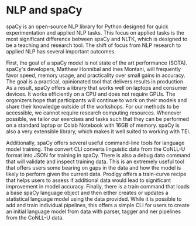 NLP and spaCy
=======================

spaCy is an open-source NLP library for Python designed for quick experimentation and applied NLP tasks.  This focus on applied tasks is the most significant difference between spaCy and NLTK, which is designed to be a teaching and research tool. The shift of focus from NLP research to applied NLP has several important outcomes.  

First, the goal of a spaCy model is not state of the art performance (SOTA). spaCy's developers, Matthew Honnibal and Ines Montani, will frequently favor speed, memory usage, and practicality over small gains in accuracy. The goal is a practical, opinionated tool that delivers results in production.  As a result, spaCy offers a library that works well on laptops and consumer devices. It works efficiently on a CPU and does not require GPUs.  The organizers hope that participants will continue to work on their models and share their knowledge outside of the workshops.  For our methods to be accessible, we cannot require research computing resources. Whenever possible, we tailor our exercises and tasks such that they can be performed on a standard laptop or Colab Notebook with 16GB of memory.  spaCy is also a very extensible library, which makes it well suited to working with TEI.  

Additionally, spaCy offers several useful command-line tools for language model training. The convert CLI converts linguistic data from the CoNLL-U format into JSON for training in spaCy.  There is also a debug data command that will validate and inspect training data.  This is an extremely useful tool that offers users some bearing on gaps in the data and how the model is likely to perform given the current data.  Prodigy offers a train-curve recipe that helps users to assess if additional data would lead to significant improvement in model accuracy. Finally, there is a train command that loads a base spaCy language object and then either creates or updates a statistical language model using the data provided.  While it is possible to add and train individual pipelines, this offers a simple CLI for users to create an initial language model from data with parser, tagger and ner pipelines from the CoNLL-U data.   
